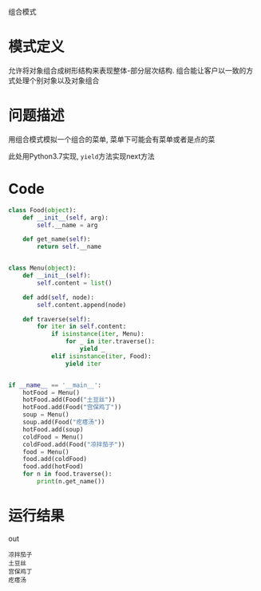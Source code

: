 组合模式

模式定义
========

允许将对象组合成树形结构来表现整体-部分层次结构. 组合能让客户以一致的方式处理个别对象以及对象组合

问题描述
========

用组合模式模拟一个组合的菜单, 菜单下可能会有菜单或者是点的菜

此处用Python3.7实现, `yield`方法实现next方法

Code
====

```python
class Food(object):
    def __init__(self, arg):
        self.__name = arg

    def get_name(self):
        return self.__name


class Menu(object):
    def __init__(self):
        self.content = list()

    def add(self, node):
        self.content.append(node)

    def traverse(self):
        for iter in self.content:
            if isinstance(iter, Menu):
                for _ in iter.traverse():
                    yield _
            elif isinstance(iter, Food):
                yield iter


if __name__ == '__main__':
    hotFood = Menu()
    hotFood.add(Food("土豆丝"))
    hotFood.add(Food("宫保鸡丁"))
    soup = Menu()
    soup.add(Food("疙瘩汤"))
    hotFood.add(soup)
    coldFood = Menu()
    coldFood.add(Food("凉拌茄子"))
    food = Menu()
    food.add(coldFood)
    food.add(hotFood)
    for n in food.traverse():
        print(n.get_name())

```

运行结果
========

out

```
凉拌茄子
土豆丝
宫保鸡丁
疙瘩汤
```
